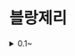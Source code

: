 # 블랑제리

<details>
<summary>0.1~</summary>

<h3>[버전 0.1]</h3>
<img src="https://github.com/user-attachments/assets/e34ca20a-ebc9-420b-ae1f-e380b8e3f6c4" width="360" alt="Alpha 0.1">
<br/>
- 기본 코딩 완료<br/>
- 반응형 스크린<br/>
- 빵, 배경 이미지 Import<br/>
- CSV 데이터화<br/>
- 빵 Merge 기능 구현<br/>
- 빵 10가지 추가(1개 미완)<br/>
- 이펙트 구현<br/>

<h3>[버전 0.2]</h3>
<img src="https://github.com/user-attachments/assets/06ac7045-e719-43a8-a949-04bef0c3da0a" width="360" alt="Alpha 0.2">
<br/>
- 빵 드래그&드롭<br/>
- 아이템 바 디자인<br/>
- 빵 3번 이미지 교체<br/>
- 배경 교체<br/>
- 터치 기능 구체화<br/>

<h3>[버전 0.3]</h3>
<img src="https://github.com/user-attachments/assets/333d7b7f-7b31-4991-989a-96680674c4fe" width="360" alt="Alpha 0.3">
<br/>

- 아이템 전부 완료<br/>
- 반쪽짜리 빵 디자인 완료<br/>
- 불 이펙트 완료<br/>
- 순서 바꾸기 완료<br/>
- 성별 이펙트 색상 바꾸기 완료<br/>
- 표정 넣기 완료<br/>
- 빵에 wordData 입력 완료<br/>
- 버튼 누르면 번역 기능 완료<br/>
- 버튼 디자인 완료<br/>
- 폰트 넣기 완료<br/>
- 점수 하는 중<br/>

</details>